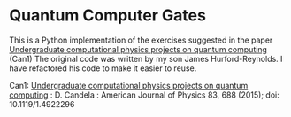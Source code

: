 # Quantum Computer Gates

This is a Python implementation of the exercises suggested in the paper [Undergraduate computational physics projects on quantum computing][Candela1] (Can1)
The original code was written by my son James Hurford-Reynolds.
I have refactored his code to make it easier to reuse.

Can1: [Undergraduate computational physics projects on quantum computing][Candela1] : D. Candela :  American Journal of Physics 83, 688 (2015); doi: 10.1119/1.4922296

[Candela1]:  https://doi.org/10.1119/1.4922296
